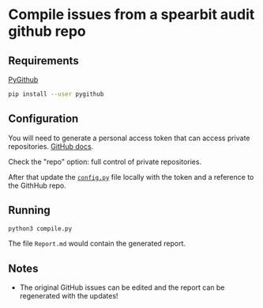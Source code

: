 # Compile issues from a spearbit audit github repo

## Requirements

[PyGithub](https://pypi.org/project/PyGithub/)

```bash
pip install --user pygithub
```

## Configuration

You will need to generate a personal access token that can access private repositories. [GitHub docs](https://docs.github.com/en/authentication/keeping-your-account-and-data-secure/creating-a-personal-access-token).

Check the "repo" option: full control of private repositories.

After that update the [`config.py`](./config.py) file locally with the token and a reference to the GithHub repo.

## Running

```bash
python3 compile.py
```

The file `Report.md` would contain the generated report.

## Notes

- The original GitHub issues can be edited and the report can be regenerated with the updates!
